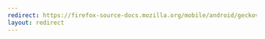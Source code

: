 ```yaml
---
redirect: https://firefox-source-docs.mozilla.org/mobile/android/geckoview/contributor/index.html
layout: redirect
---
```

